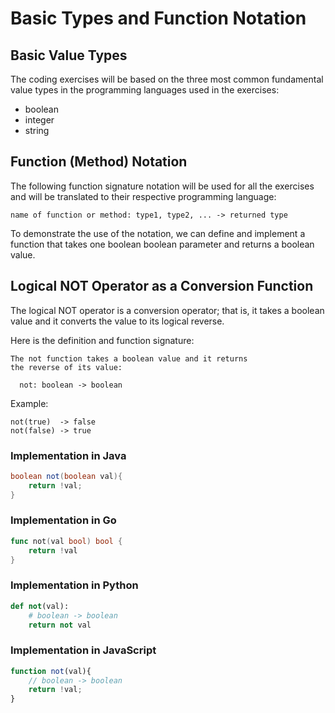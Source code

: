 # Basic Types and Function Notation

## Basic Value Types 
The coding exercises will be based on the three most common fundamental value types in the programming languages used in the 
exercises: 

* boolean
* integer
* string

## Function (Method) Notation
The following function signature notation will be used for all the exercises and will be translated to their respective 
programming language:

```
name of function or method: type1, type2, ... -> returned type
```

To demonstrate the use of the notation, we can define and implement a function that takes one boolean boolean parameter and 
returns a boolean value.

## Logical NOT Operator as a Conversion Function 
The logical NOT operator is a conversion operator; that is, it takes a boolean value and it converts the value to its logical 
reverse.

Here is the definition and function signature:

```
The not function takes a boolean value and it returns
the reverse of its value:

  not: boolean -> boolean
```

Example:
```
not(true)  -> false
not(false) -> true
```

### Implementation in Java

```java
boolean not(boolean val){
    return !val;
}
```

### Implementation in Go 

```go
func not(val bool) bool {
    return !val
}
```

### Implementation in Python 

```python
def not(val):
    # boolean -> boolean
    return not val
```

### Implementation in JavaScript 

```javascript
function not(val){
    // boolean -> boolean
    return !val;
}
```

